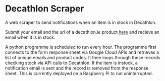 # Decathlon Scraper
A web scraper to send notifications when an item is in stock in Decathlon.

Submit your email and the url of a decathlon.ie product [here](https://coroche.github.io/decabot/) and recieve an email when it is in stock. 

A python programme is scheduled to run every hour. The programme first connects to the form response sheet via Google Cloud APIs and retrieves a list of unique emails and product codes. It then loops through these records checking stock via API calls to Decathlon. If the item is instock, a notification email is sent and the record is removed from the response sheet. This is currently deployed on a Raspberry Pi to run uninterrupted.
